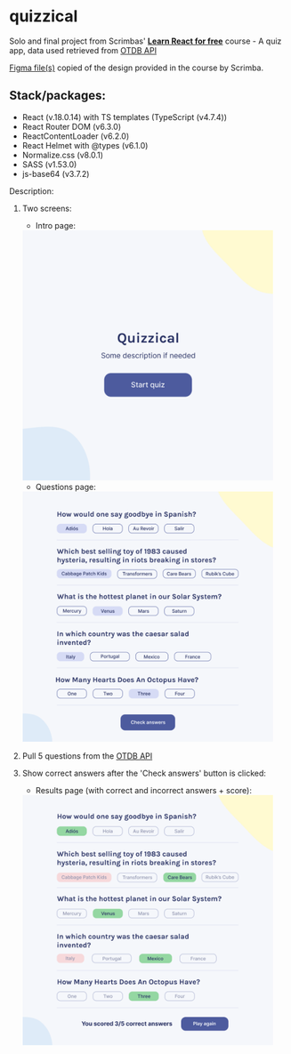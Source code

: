 # quizzical
Solo and final project from Scrimbas' <a href="https://scrimba.com/learn/learnreact" target="_blank"><b>Learn React for free</b></a> course - A quiz app, data used retrieved from <a href="https://opentdb.com/api_config.php" target="_blank">OTDB API</a>

<a href="https://www.figma.com/file/6guWTOHY8N2i0NZHjcmRDK/Quizzical-App-(Copy)" target="_blank">Figma file(s)</a> copied of the design provided in the course by Scrimba.

## Stack/packages:
  - React (v.18.0.14) with TS templates (TypeScript (v4.7.4))
  - React Router DOM (v6.3.0)
  - ReactContentLoader (v6.2.0)
  - React Helmet with @types (v6.1.0)
  - Normalize.css (v8.0.1)
  - SASS (v1.53.0)
  - js-base64 (v3.7.2)

Description:
1. Two screens:

   - Intro page:<br>
   <img src="./figma_exports/1.1-intro-page.png" width="450px">

   - Questions page: <br>
   <img src="./figma_exports/1.2-questions.png" width="450px">
   <br>

2. Pull 5 questions from the [OTDB API](https://opentdb.com/api_config.php)

3. Show correct answers after the 'Check answers' button is clicked: <br>
   - Results page (with correct and incorrect answers + score): <br>
    <img src="./figma_exports/1.3-results.png" width="450px">